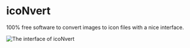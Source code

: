 # icoNvert
100% free software to convert images to icon files with a nice interface.

![The interface of icoNvert](http://i.imgur.com/yz0Qhns.png)

